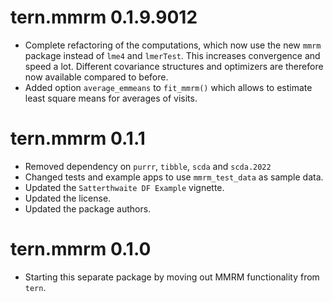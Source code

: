 # tern.mmrm 0.1.9.9012

* Complete refactoring of the computations, which now use the new `mmrm`
  package instead of `lme4` and `lmerTest`. This increases convergence
  and speed a lot. Different covariance structures and optimizers are therefore
  now available compared to before.
* Added option `average_emmeans` to `fit_mmrm()` which allows to estimate
  least square means for averages of visits.

# tern.mmrm 0.1.1

* Removed dependency on `purrr`, `tibble`, `scda` and `scda.2022`
* Changed tests and example apps to use `mmrm_test_data` as sample data.
* Updated the `Satterthwaite DF Example` vignette.
* Updated the license.
* Updated the package authors.

# tern.mmrm 0.1.0

* Starting this separate package by moving out MMRM functionality from `tern`.
